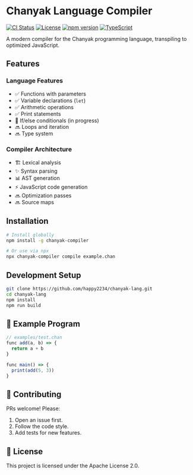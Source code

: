 # Chanyak Language Compiler

[![CI Status](https://img.shields.io/github/actions/workflow/status/happy2234/chanyak-lang/ci.yml)](https://github.com/happy2234/chanyak-lang/actions)
[![License](https://img.shields.io/badge/License-Apache_2.0-blue.svg)](https://opensource.org/licenses/Apache-2.0)
[![npm version](https://img.shields.io/npm/v/chanyak-compiler)](https://npmjs.com/package/chanyak-compiler)
[![TypeScript](https://img.shields.io/badge/TypeScript-4.9%2B-blue)](https://www.typescriptlang.org/)

A modern compiler for the Chanyak programming language, transpiling to optimized JavaScript.

## Features

### Language Features
- ✅ Functions with parameters
- ✅ Variable declarations (`let`)
- ✅ Arithmetic operations
- ✅ Print statements
- 🚧 If/else conditionals (in progress)
- 🔜 Loops and iteration
- 🔜 Type system

### Compiler Architecture
- 🏗️ Lexical analysis
- ✨ Syntax parsing
- 📊 AST generation
- ⚡ JavaScript code generation
- 🔜 Optimization passes
- 🔜 Source maps

## Installation

```bash
# Install globally
npm install -g chanyak-compiler

# Or use via npx
npx chanyak-compiler compile example.chan
```

## Development Setup

```bash
git clone https://github.com/happy2234/chanyak-lang.git
cd chanyak-lang
npm install
npm run build
```

## 📝 Example Program

```javascript
// examples/test.chan
func add(a, b) => {
  return a + b
}

func main() => {
  print(add(5, 3))
}
```

## 🤝 Contributing

PRs welcome! Please:

1. Open an issue first.
2. Follow the code style.
3. Add tests for new features.

## 📜 License

This project is licensed under the Apache License 2.0.
